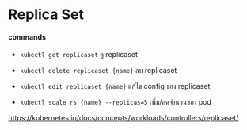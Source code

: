 # Replica Set

#### commands

* `kubectl get replicaset` ดู replicaset

* `kubectl delete replicaset {name}` ลบ replicaset

* `kubectl edit replicaset {name}` แก้ไข config ของ replicaset

* `kubectl scale rs {name} --replicas=5` เพิ่ม/ลดจำนวนของ pod

https://kubernetes.io/docs/concepts/workloads/controllers/replicaset/
